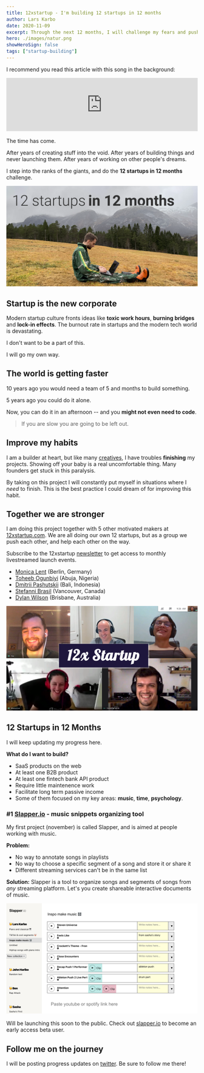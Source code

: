 ```yaml
---
title: 12xstartup - I'm building 12 startups in 12 months
author: Lars Karbo
date: 2020-11-09
excerpt: Through the next 12 months, I will challenge my fears and push my limits. I will create 1 startup every month.
hero: ./images/natur.png
showHeroSign: false
tags: ["startup-building"]
---
```



I recommend you read this article with this song in the background:

<iframe width="100%" height="140" scrolling="no" frameborder="no" allow="autoplay" src="https://w.soundcloud.com/player/?url=https%3A//api.soundcloud.com/tracks/101334363&color=%23ff5500&auto_play=false&hide_related=false&show_comments=true&show_user=true&show_reposts=false&show_teaser=true&visual=true"></iframe>

The time has come.

After years of creating stuff into the void. After years of building things and never launching them. After years of working on other people's dreams.

I step into the ranks of the giants, and do the **12 startups in 12 months** challenge.

<img src='./images/natur.png' alt='' />

## Startup is the new corporate

Modern startup culture fronts ideas like **toxic work hours**, **burning bridges** and **lock-in effects**. The burnout rate in startups and the modern tech world is devastating.

I don't want to be a part of this.

I will go my own way.

## The world is getting faster

10 years ago you would need a team of 5 and months to build something.

5 years ago you could do it alone.

Now, you can do it in an afternoon -- and you **might not even need to code**.

> If you are slow you are going to be left out.

## Improve my habits

I am a builder at heart, but like many [creatives](https://customercontactadvisor.blr.com/marketing/4-reasons-creative-people-struggle-to-finish-projects/), I have troubles **finishing** my projects. Showing off your baby is a real uncomfortable thing. Many founders get stuck in this paralysis.

By taking on this project I will constantly put myself in situations where I *need* to finish. This is the best practice I could dream of for improving this habit.

## Together we are stronger

I am doing this project together with 5 other motivated makers at [12xstartup.com](https://12xstartup.com/). We are all doing our own 12 startups, but as a group we push each other, and help each other on the way.

Subscribe to the 12xstartup [newsletter](https://12xstartup.com/) to get access to monthly livestreamed launch events.

* [Monica Lent](https://monicalent.com/12x-startup/) (Berlin, Germany)
* [Toheeb Ogunbiyi](https://twitter.com/ToheebDotCom/status/1311747021305503746) (Abuja, Nigeria)
* [Dmitrii Pashutskii](https://dpashutskii.com/year-of-making) (Bali, Indonesia)
* [Stefanni Brasil](https://www.hexdevs.com/12xstartup/) (Vancouver, Canada)
* [Dylan Wilson](https://www.dylanwilson.net/12x-startup-four-makers-building-open-startups-for-a-year/) (Brisbane, Australia)

![](images/team.png)


## 12 Startups in 12 Months

I will keep updating my progress here.

**What do I want to build?**

* SaaS products on the web
* At least one B2B product
* At least one fintech bank API product
* Require little maintenence work
* Facilitate long term passive income
* Some of them focused on my key areas: **music**, **time**, **psychology**.


### #1 [Slapper.io](https://slapper.io/) - music snippets organizing tool

My first project (november) is called Slapper, and is aimed at people working with music.

**Problem:**

* No way to annotate songs in playlists
* No way to choose a specific segment of a song and store it or share it
* Different streaming services can't be in the same list

**Solution:** Slapper is a tool to organize songs and segments of songs from *any* streaming platform. Let's you create shareable interactive documents of music.

<img src='./images/slapperscreenshot.png' alt='' />

Will be launching this soon to the public. Check out [slapper.io](https://slapper.io/) to become an early access beta user.

## Follow me on the journey

I will be posting progress updates on [twitter](https://twitter.com/larskarbo). Be sure to follow me there!